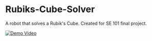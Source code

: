 # Rubiks-Cube-Solver
A robot that solves a Rubik's Cube. Created for SE 101 final project. 


[![Demo Video](http://img.youtube.com/vi/RJEP8BWsFSk/0.jpg)](http://www.youtube.com/watch?v=RJEP8BWsFSk "SE 101 Final Project Demo Video")

